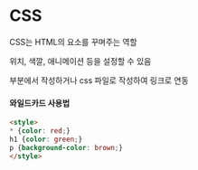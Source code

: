 # CSS
CSS는 HTML의 요소를 꾸며주는 역할

위치, 색깔, 애니메이션 등을 설정할 수 있음

<style></style> 부분에서 작성하거나 css 파일로 작성하여 링크로 연동

#### 와일드카드 사용법
```html
<style>
* {color: red;}
h1 {color: green;}
p {background-color: brown;}
</style>
```
